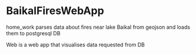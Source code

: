 # BaikalFiresWebApp
home_work parses data about fires near lake Baikal from geojson and loads them to postgresql DB

Web is a web app that visualises data requested from DB

